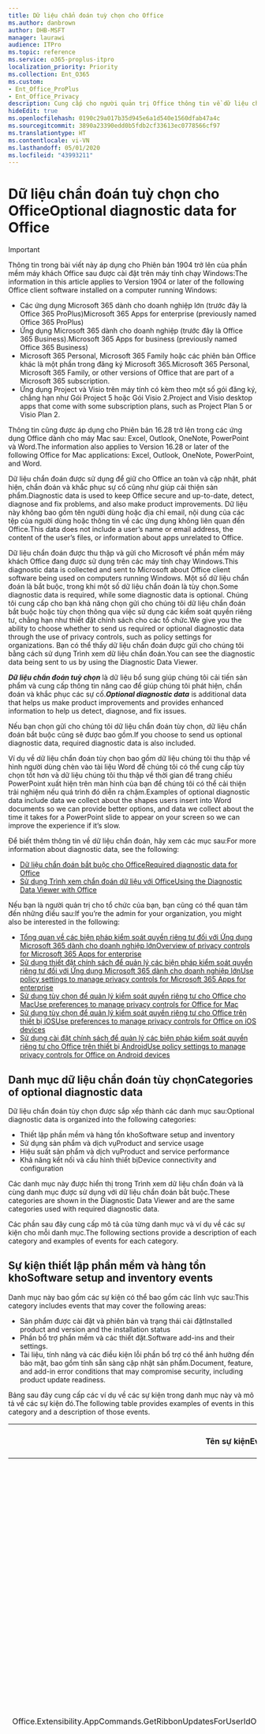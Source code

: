 ```yaml
---
title: Dữ liệu chẩn đoán tuỳ chọn cho Office
ms.author: danbrown
author: DHB-MSFT
manager: laurawi
audience: ITPro
ms.topic: reference
ms.service: o365-proplus-itpro
localization_priority: Priority
ms.collection: Ent_O365
ms.custom:
- Ent_Office_ProPlus
- Ent_Office_Privacy
description: Cung cấp cho người quản trị Office thông tin về dữ liệu chẩn đoán tùy chọn trong Office, bao gồm một số ví dụ về các sự kiện.
hideEdit: true
ms.openlocfilehash: 0190c29a017b35d945e6a1d540e1560dfab47a4c
ms.sourcegitcommit: 3890a23390edd0b5fdb2cf33613ec0778566cf97
ms.translationtype: HT
ms.contentlocale: vi-VN
ms.lasthandoff: 05/01/2020
ms.locfileid: "43993211"
---
```

# <a name="optional-diagnostic-data-for-office"></a><span data-ttu-id="cc3be-103">Dữ liệu chẩn đoán tuỳ chọn cho Office</span><span class="sxs-lookup"><span data-stu-id="cc3be-103">Optional diagnostic data for Office</span></span>

> [!IMPORTANT]
> <span data-ttu-id="cc3be-104">Thông tin trong bài viết này áp dụng cho Phiên bản 1904 trở lên của phần mềm máy khách Office sau được cài đặt trên máy tính chạy Windows:</span><span class="sxs-lookup"><span data-stu-id="cc3be-104">The information in this article applies to Version 1904 or later of the following Office client software installed on a computer running Windows:</span></span>
> - <span data-ttu-id="cc3be-105">Các ứng dụng Microsoft 365 dành cho doanh nghiệp lớn (trước đây là Office 365 ProPlus)</span><span class="sxs-lookup"><span data-stu-id="cc3be-105">Microsoft 365 Apps for enterprise (previously named Office 365 ProPlus)</span></span>
> - <span data-ttu-id="cc3be-106">Ứng dụng Microsoft 365 dành cho doanh nghiệp (trước đây là Office 365 Business).</span><span class="sxs-lookup"><span data-stu-id="cc3be-106">Microsoft 365 Apps for business (previously named Office 365 Business)</span></span>
> - <span data-ttu-id="cc3be-107">Microsoft 365 Personal, Microsoft 365 Family hoặc các phiên bản Office khác là một phần trong đăng ký Microsoft 365.</span><span class="sxs-lookup"><span data-stu-id="cc3be-107">Microsoft 365 Personal, Microsoft 365 Family, or other versions of Office that are part of a Microsoft 365 subscription.</span></span>
> - <span data-ttu-id="cc3be-108">Ứng dụng Project và Visio trên máy tính có kèm theo một số gói đăng ký, chẳng hạn như Gói Project 5 hoặc Gói Visio 2.</span><span class="sxs-lookup"><span data-stu-id="cc3be-108">Project and Visio desktop apps that come with some subscription plans, such as Project Plan 5 or Visio Plan 2.</span></span>
>
> <span data-ttu-id="cc3be-109">Thông tin cũng được áp dụng cho Phiên bản 16.28 trở lên trong các ứng dụng Office dành cho máy Mac sau: Excel, Outlook, OneNote, PowerPoint và Word.</span><span class="sxs-lookup"><span data-stu-id="cc3be-109">The information also applies to Version 16.28 or later of the following Office for Mac applications: Excel, Outlook, OneNote, PowerPoint, and Word.</span></span>

<span data-ttu-id="cc3be-110">Dữ liệu chẩn đoán được sử dụng để giữ cho Office an toàn và cập nhật, phát hiện, chẩn đoán và khắc phục sự cố cũng như giúp cải thiện sản phẩm.</span><span class="sxs-lookup"><span data-stu-id="cc3be-110">Diagnostic data is used to keep Office secure and up-to-date, detect, diagnose and fix problems, and also make product improvements.</span></span> <span data-ttu-id="cc3be-111">Dữ liệu này không bao gồm tên người dùng hoặc địa chỉ email, nội dung của các tệp của người dùng hoặc thông tin về các ứng dụng không liên quan đến Office.</span><span class="sxs-lookup"><span data-stu-id="cc3be-111">This data does not include a user’s name or email address, the content of the user’s files, or information about apps unrelated to Office.</span></span>

<span data-ttu-id="cc3be-112">Dữ liệu chẩn đoán được thu thập và gửi cho Microsoft về phần mềm máy khách Office đang được sử dụng trên các máy tính chạy Windows.</span><span class="sxs-lookup"><span data-stu-id="cc3be-112">This diagnostic data is collected and sent to Microsoft about Office client software being used on computers running Windows.</span></span> <span data-ttu-id="cc3be-113">Một số dữ liệu chẩn đoán là bắt buộc, trong khi một số dữ liệu chẩn đoán là tùy chọn.</span><span class="sxs-lookup"><span data-stu-id="cc3be-113">Some diagnostic data is required, while some diagnostic data is optional.</span></span> <span data-ttu-id="cc3be-114">Chúng tôi cung cấp cho bạn khả năng chọn gửi cho chúng tôi dữ liệu chẩn đoán bắt buộc hoặc tùy chọn thông qua việc sử dụng các kiểm soát quyền riêng tư, chẳng hạn như thiết đặt chính sách cho các tổ chức.</span><span class="sxs-lookup"><span data-stu-id="cc3be-114">We give you the ability to choose whether to send us required or optional diagnostic data through the use of privacy controls, such as policy settings for organizations.</span></span> <span data-ttu-id="cc3be-115">Bạn có thể thấy dữ liệu chẩn đoán được gửi cho chúng tôi bằng cách sử dụng Trình xem dữ liệu chẩn đoán.</span><span class="sxs-lookup"><span data-stu-id="cc3be-115">You can see the diagnostic data being sent to us by using the Diagnostic Data Viewer.</span></span>

<span data-ttu-id="cc3be-116">***Dữ liệu chẩn đoán tuỳ chọn*** là dữ liệu bổ sung giúp chúng tôi cải tiến sản phẩm và cung cấp thông tin nâng cao để giúp chúng tôi phát hiện, chẩn đoán và khắc phục các sự cố.</span><span class="sxs-lookup"><span data-stu-id="cc3be-116">***Optional diagnostic data*** is additional data that helps us make product improvements and provides enhanced information to help us detect, diagnose, and fix issues.</span></span>

<span data-ttu-id="cc3be-117">Nếu bạn chọn gửi cho chúng tôi dữ liệu chẩn đoán tùy chọn, dữ liệu chẩn đoán bắt buộc cũng sẽ được bao gồm.</span><span class="sxs-lookup"><span data-stu-id="cc3be-117">If you choose to send us optional diagnostic data, required diagnostic data is also included.</span></span>

<span data-ttu-id="cc3be-118">Ví dụ về dữ liệu chẩn đoán tùy chọn bao gồm dữ liệu chúng tôi thu thập về hình người dùng chèn vào tài liệu Word để chúng tôi có thể cung cấp tùy chọn tốt hơn và dữ liệu chúng tôi thu thập về thời gian để trang chiếu PowerPoint xuất hiện trên màn hình của bạn để chúng tôi có thể cải thiện trải nghiệm nếu quá trình đó diễn ra chậm.</span><span class="sxs-lookup"><span data-stu-id="cc3be-118">Examples of optional diagnostic data include data we collect about the shapes users insert into Word documents so we can provide better options, and data we collect about the time it takes for a PowerPoint slide to appear on your screen so we can improve the experience if it’s slow.</span></span>

<span data-ttu-id="cc3be-119">Để biết thêm thông tin về dữ liệu chẩn đoán, hãy xem các mục sau:</span><span class="sxs-lookup"><span data-stu-id="cc3be-119">For more information about diagnostic data, see the following:</span></span>

- [<span data-ttu-id="cc3be-120">Dữ liệu chẩn đoán bắt buộc cho Office</span><span class="sxs-lookup"><span data-stu-id="cc3be-120">Required diagnostic data for Office</span></span>](required-diagnostic-data.md)
- [<span data-ttu-id="cc3be-121">Sử dụng Trình xem chẩn đoán dữ liệu với Office</span><span class="sxs-lookup"><span data-stu-id="cc3be-121">Using the Diagnostic Data Viewer with Office</span></span>](https://support.office.com/article/cf761ce9-d805-4c60-a339-4e07f3182855)

<span data-ttu-id="cc3be-122">Nếu bạn là người quản trị cho tổ chức của bạn, bạn cũng có thể quan tâm đến những điều sau:</span><span class="sxs-lookup"><span data-stu-id="cc3be-122">If you’re the admin for your organization, you might also be interested in the following:</span></span>

- [<span data-ttu-id="cc3be-123">Tổng quan về các biện pháp kiểm soát quyền riêng tư đối với Ứng dụng Microsoft 365 dành cho doanh nghiệp lớn</span><span class="sxs-lookup"><span data-stu-id="cc3be-123">Overview of privacy controls for Microsoft 365 Apps for enterprise</span></span>](overview-privacy-controls.md)
- [<span data-ttu-id="cc3be-124">Sử dụng thiết đặt chính sách để quản lý các biện pháp kiểm soát quyền riêng tư đối với Ứng dụng Microsoft 365 dành cho doanh nghiệp lớn</span><span class="sxs-lookup"><span data-stu-id="cc3be-124">Use policy settings to manage privacy controls for Microsoft 365 Apps for enterprise</span></span>](manage-privacy-controls.md)
- [<span data-ttu-id="cc3be-125">Sử dụng tùy chọn để quản lý kiểm soát quyền riêng tư cho Office cho Mac</span><span class="sxs-lookup"><span data-stu-id="cc3be-125">Use preferences to manage privacy controls for Office for Mac</span></span>](mac-privacy-preferences.md)
- [<span data-ttu-id="cc3be-126">Sử dụng tùy chọn để quản lý kiểm soát quyền riêng tư cho Office trên thiết bị iOS</span><span class="sxs-lookup"><span data-stu-id="cc3be-126">Use preferences to manage privacy controls for Office on iOS devices</span></span>](ios-privacy-preferences.md)
- [<span data-ttu-id="cc3be-127">Sử dụng cài đặt chính sách để quản lý các biện pháp kiểm soát quyền riêng tư cho Office trên thiết bị Android</span><span class="sxs-lookup"><span data-stu-id="cc3be-127">Use policy settings to manage privacy controls for Office on Android devices</span></span>](android-privacy-controls.md)

## <a name="categories-of-optional-diagnostic-data"></a><span data-ttu-id="cc3be-128">Danh mục dữ liệu chẩn đoán tùy chọn</span><span class="sxs-lookup"><span data-stu-id="cc3be-128">Categories of optional diagnostic data</span></span>

<span data-ttu-id="cc3be-129">Dữ liệu chẩn đoán tùy chọn được sắp xếp thành các danh mục sau:</span><span class="sxs-lookup"><span data-stu-id="cc3be-129">Optional diagnostic data is organized into the following categories:</span></span>

- <span data-ttu-id="cc3be-130">Thiết lập phần mềm và hàng tồn kho</span><span class="sxs-lookup"><span data-stu-id="cc3be-130">Software setup and inventory</span></span>
- <span data-ttu-id="cc3be-131">Sử dụng sản phẩm và dịch vụ</span><span class="sxs-lookup"><span data-stu-id="cc3be-131">Product and service usage</span></span>
- <span data-ttu-id="cc3be-132">Hiệu suất sản phẩm và dịch vụ</span><span class="sxs-lookup"><span data-stu-id="cc3be-132">Product and service performance</span></span>
- <span data-ttu-id="cc3be-133">Khả năng kết nối và cấu hình thiết bị</span><span class="sxs-lookup"><span data-stu-id="cc3be-133">Device connectivity and configuration</span></span>

<span data-ttu-id="cc3be-134">Các danh mục này được hiển thị trong Trình xem dữ liệu chẩn đoán và là cùng danh mục được sử dụng với dữ liệu chẩn đoán bắt buộc.</span><span class="sxs-lookup"><span data-stu-id="cc3be-134">These categories are shown in the Diagnostic Data Viewer and are the same categories used with required diagnostic data.</span></span>

<span data-ttu-id="cc3be-135">Các phần sau đây cung cấp mô tả của từng danh mục và ví dụ về các sự kiện cho mỗi danh mục.</span><span class="sxs-lookup"><span data-stu-id="cc3be-135">The following sections provide a description of each category and examples of events for each category.</span></span>

## <a name="software-setup-and-inventory-events"></a><span data-ttu-id="cc3be-136">Sự kiện thiết lập phần mềm và hàng tồn kho</span><span class="sxs-lookup"><span data-stu-id="cc3be-136">Software setup and inventory events</span></span>

<span data-ttu-id="cc3be-137">Danh mục này bao gồm các sự kiện có thể bao gồm các lĩnh vực sau:</span><span class="sxs-lookup"><span data-stu-id="cc3be-137">This category includes events that may cover the following areas:</span></span>

- <span data-ttu-id="cc3be-138">Sản phẩm được cài đặt và phiên bản và trạng thái cài đặt</span><span class="sxs-lookup"><span data-stu-id="cc3be-138">Installed product and version and the installation status</span></span>
- <span data-ttu-id="cc3be-139">Phần bổ trợ phần mềm và các thiết đặt.</span><span class="sxs-lookup"><span data-stu-id="cc3be-139">Software add-ins and their settings.</span></span>
- <span data-ttu-id="cc3be-140">Tài liệu, tính năng và các điều kiện lỗi phần bổ trợ có thể ảnh hưởng đến bảo mật, bao gồm tính sẵn sàng cập nhật sản phẩm.</span><span class="sxs-lookup"><span data-stu-id="cc3be-140">Document, feature, and add-in error conditions that may compromise security, including product update readiness.</span></span>

<span data-ttu-id="cc3be-141">Bảng sau đây cung cấp các ví dụ về các sự kiện trong danh mục này và mô tả về các sự kiện đó.</span><span class="sxs-lookup"><span data-stu-id="cc3be-141">The following table provides examples of events in this category and a description of those events.</span></span>

| <span data-ttu-id="cc3be-142">**Tên sự kiện**</span><span class="sxs-lookup"><span data-stu-id="cc3be-142">**Event name**</span></span>   | <span data-ttu-id="cc3be-143">**Mô tả sự kiện**</span><span class="sxs-lookup"><span data-stu-id="cc3be-143">**Event description**</span></span>  |
| ---- | ---- |
| <span data-ttu-id="cc3be-144">Office.Extensibility.AppCommands.GetRibbonUpdatesForUserId</span><span class="sxs-lookup"><span data-stu-id="cc3be-144">Office.Extensibility.AppCommands.GetRibbonUpdatesForUserId</span></span> | <span data-ttu-id="cc3be-145">Sự kiện này cho biết liệu Word có cập nhật thành công dải băng trong Giao diện người dùng Word hay không khi người dùng thay đổi danh tính của họ.</span><span class="sxs-lookup"><span data-stu-id="cc3be-145">This event indicates whether Word successfully updates the Ribbon in the Word User Interface when the user changes their identity.</span></span> <span data-ttu-id="cc3be-146">Chúng tôi sử dụng sự kiện này để phát hiện thiết lập không chính xác và các sự cố khác ảnh hưởng đến giao diện người dùng Office.</span><span class="sxs-lookup"><span data-stu-id="cc3be-146">We use this event to detect incorrect setup and other issues that would affect the Office user interface.</span></span> |
| <span data-ttu-id="cc3be-147">Office.Extensibility.AppCommands.AppCmdInstall</span><span class="sxs-lookup"><span data-stu-id="cc3be-147">Office.Extensibility.AppCommands.AppCmdInstall</span></span>   | <span data-ttu-id="cc3be-148">Sự kiện này cung cấp thông tin về phần bổ trợ Office mà người dùng đã cài đặt, bao gồm ID ứng dụng, bản dựng và phiên bản hệ điều hành, thành công của bản cài đặt và thời gian cài đặt.</span><span class="sxs-lookup"><span data-stu-id="cc3be-148">This event provides information about the Office add-in that the user has installed, including app ID, operating system build and version, success of installation, and duration of install.</span></span>  |

## <a name="product-and-service-usage-events"></a><span data-ttu-id="cc3be-149">Sự kiện sử dụng sản phẩm và dịch vụ</span><span class="sxs-lookup"><span data-stu-id="cc3be-149">Product and service usage events</span></span>

<span data-ttu-id="cc3be-150">Danh mục này bao gồm các sự kiện có thể bao gồm các lĩnh vực sau:</span><span class="sxs-lookup"><span data-stu-id="cc3be-150">This category includes events that may cover the following areas:</span></span>

- <span data-ttu-id="cc3be-151">Thành công của chức năng ứng dụng.</span><span class="sxs-lookup"><span data-stu-id="cc3be-151">Success of application functionality.</span></span> <span data-ttu-id="cc3be-152">Giới hạn mở và đóng ứng dụng và tài liệu, chỉnh sửa tệp và chia sẻ tệp (cộng tác).</span><span class="sxs-lookup"><span data-stu-id="cc3be-152">Limited to opening and closing of the application and documents, file editing, and file sharing (collaboration).</span></span>
- <span data-ttu-id="cc3be-153">Xác định xem các sự kiện tính năng cụ thể đã xảy ra hay chưa, chẳng hạn như bắt đầu hoặc dừng và tính năng có đang hoạt động hay không.</span><span class="sxs-lookup"><span data-stu-id="cc3be-153">Determination if specific feature events have occurred, such as start or stop, and if feature is running.</span></span>
- <span data-ttu-id="cc3be-154">Các tính năng trợ năng của Office</span><span class="sxs-lookup"><span data-stu-id="cc3be-154">Office accessibility features</span></span>

<span data-ttu-id="cc3be-155">Bảng sau đây cung cấp các ví dụ về các sự kiện trong danh mục này và mô tả về các sự kiện đó.</span><span class="sxs-lookup"><span data-stu-id="cc3be-155">The following table provides examples of events in this category and a description of those events.</span></span>

| <span data-ttu-id="cc3be-156">**Tên sự kiện**</span><span class="sxs-lookup"><span data-stu-id="cc3be-156">**Event name**</span></span>   | <span data-ttu-id="cc3be-157">**Mô tả sự kiện**</span><span class="sxs-lookup"><span data-stu-id="cc3be-157">**Event description**</span></span>  |
| ------ | ------- |
| <span data-ttu-id="cc3be-158">Office.Word.Commanding.Highlight</span><span class="sxs-lookup"><span data-stu-id="cc3be-158">Office.Word.Commanding.Highlight</span></span>  | <span data-ttu-id="cc3be-159">Sự kiện này cho thấy Word đã thực thi lệnh để tô sáng văn bản.</span><span class="sxs-lookup"><span data-stu-id="cc3be-159">This event indicates Word has executed the command to highlight text.</span></span> <span data-ttu-id="cc3be-160">Chúng tôi sử dụng sự kiện này để phát hiện lỗi trong lệnh tô sáng văn bản.</span><span class="sxs-lookup"><span data-stu-id="cc3be-160">We use this event to detect errors in the text-highlight command.</span></span>  |
| <span data-ttu-id="cc3be-161">Office.Translator.AddInLoaded</span><span class="sxs-lookup"><span data-stu-id="cc3be-161">Office.Translator.AddInLoaded</span></span>   | <span data-ttu-id="cc3be-162">Thông báo hoạt động để chỉ ra rằng tính năng bộ dịch đã được tải và kết xuất thành công.</span><span class="sxs-lookup"><span data-stu-id="cc3be-162">A heartbeat to indicate that the translator feature has been loaded and rendered successfully.</span></span>  |
| <span data-ttu-id="cc3be-163">Office.Graphics.GVizInsertShape</span><span class="sxs-lookup"><span data-stu-id="cc3be-163">Office.Graphics.GVizInsertShape</span></span> |<span data-ttu-id="cc3be-164">Theo dõi việc sử dụng tính năng Chèn Hình trong Word và cũng báo cáo chi tiết về các loại hình được chèn và từ nguồn nào.</span><span class="sxs-lookup"><span data-stu-id="cc3be-164">Tracks the usage of the Insert Shape feature in Word and also reports details of types of shapes inserted and from which source.</span></span>| 
| <span data-ttu-id="cc3be-165">Office.PowerPoint.PPT.Desktop.SummaryZoomInsertionRule</span><span class="sxs-lookup"><span data-stu-id="cc3be-165">Office.PowerPoint.PPT.Desktop.SummaryZoomInsertionRule</span></span>   | <span data-ttu-id="cc3be-166">Sự kiện này xác định xem có bất kỳ phần nào trong tài liệu hay không khi người dùng đang chèn Thu phóng Tóm tắt và nếu người dùng chọn xóa các phần hiện có.</span><span class="sxs-lookup"><span data-stu-id="cc3be-166">This event determines if there are any sections present in a document when the user is inserting Summary Zoom and if the user chooses to delete existing sections.</span></span> |
| <span data-ttu-id="cc3be-167">Office.Security.SecureReaderHost.ProtectedViewValidation</span><span class="sxs-lookup"><span data-stu-id="cc3be-167">Office.Security.SecureReaderHost.ProtectedViewValidation</span></span> | <span data-ttu-id="cc3be-168">Theo dõi thời điểm và lý do tại sao tệp được mở trong Dạng xem được bảo vệ.</span><span class="sxs-lookup"><span data-stu-id="cc3be-168">Tracks when and why a file is opened in Protected View.</span></span> <span data-ttu-id="cc3be-169">Được sử dụng để chẩn đoán các điều kiện mà trong đó Chế độ xem được bảo vệ có thể không được kích hoạt chính xác để đảm bảo tính năng này hoạt động tốt.</span><span class="sxs-lookup"><span data-stu-id="cc3be-169">Used to diagnose conditions where Protected View may not be correctly triggered to ensure the feature is working properly.</span></span> |

## <a name="product-and-service-performance-events"></a><span data-ttu-id="cc3be-170">Sự kiện hiệu suất sản phẩm và dịch vụ</span><span class="sxs-lookup"><span data-stu-id="cc3be-170">Product and service performance events</span></span>

<span data-ttu-id="cc3be-171">Danh mục này bao gồm các sự kiện có thể bao gồm các lĩnh vực sau:</span><span class="sxs-lookup"><span data-stu-id="cc3be-171">This category includes events that may cover the following areas:</span></span>

- <span data-ttu-id="cc3be-172">Ứng dụng không mong muốn thoát (sự cố) và trạng thái của ứng dụng khi điều đó xảy ra.</span><span class="sxs-lookup"><span data-stu-id="cc3be-172">Unexpected application exits (crashes) and the state of the application when that happens.</span></span>
- <span data-ttu-id="cc3be-173">Thời gian phản hồi hoặc hiệu suất kém cho các tình huống như ứng dụng khởi động hoặc mở tệp.</span><span class="sxs-lookup"><span data-stu-id="cc3be-173">Poor response time or performance for scenarios such as application start up or opening a file.</span></span>
- <span data-ttu-id="cc3be-174">Lỗi về chức năng của một tính năng hoặc trải nghiệm người dùng.</span><span class="sxs-lookup"><span data-stu-id="cc3be-174">Errors in functionality of a feature or user experience.</span></span>

<span data-ttu-id="cc3be-175">Bảng sau đây cung cấp các ví dụ về các sự kiện trong danh mục này và mô tả về các sự kiện đó.</span><span class="sxs-lookup"><span data-stu-id="cc3be-175">The following table provides examples of events in this category and a description of those events.</span></span>

| <span data-ttu-id="cc3be-176">**Tên sự kiện**</span><span class="sxs-lookup"><span data-stu-id="cc3be-176">**Event name**</span></span>    | <span data-ttu-id="cc3be-177">**Mô tả sự kiện**</span><span class="sxs-lookup"><span data-stu-id="cc3be-177">**Event description**</span></span>   |
| --------------- | -------------- |
| <span data-ttu-id="cc3be-178">Office.Word.Word.CoreSaveTime100ns</span><span class="sxs-lookup"><span data-stu-id="cc3be-178">Office.Word.Word.CoreSaveTime100ns</span></span>     | <span data-ttu-id="cc3be-179">Sự kiện này ghi lại hiệu suất của hoạt động lưu tài liệu bằng Word.</span><span class="sxs-lookup"><span data-stu-id="cc3be-179">This event logs the performance of a document save activity by Word.</span></span> <span data-ttu-id="cc3be-180">Chúng tôi sử dụng sự kiện này để phát hiện lỗi và các vấn đề về hiệu suất trong hoạt động lưu tài liệu Word.</span><span class="sxs-lookup"><span data-stu-id="cc3be-180">We use this event to detect errors and performance issues in the Word save document activity.</span></span>|
| <span data-ttu-id="cc3be-181">Office.Identity.SignInForWamAccountAad</span><span class="sxs-lookup"><span data-stu-id="cc3be-181">Office.Identity.SignInForWamAccountAad</span></span>  | <span data-ttu-id="cc3be-182">Sự kiện này được gửi khi người dùng đăng nhập vào tài khoản Active Directory Azure với thư viện Trình quản lý tài khoản web (WAM).</span><span class="sxs-lookup"><span data-stu-id="cc3be-182">This event is sent when a user is signed in to an Azure Active Directory account with Web Account Manager (WAM) library.</span></span> <span data-ttu-id="cc3be-183">Sự kiện này sẽ gửi siêu dữ liệu như AppName, AppVersion và ErrorCode nếu sự kiện không thành công.</span><span class="sxs-lookup"><span data-stu-id="cc3be-183">This event sends metadata such as AppName, AppVersion, and ErrorCode if the event failed.</span></span> |
| <span data-ttu-id="cc3be-184">Office.PowerPoint.PPT.Desktop.FileOpen.FirstSlideMasterThumbnailRenderTime</span><span class="sxs-lookup"><span data-stu-id="cc3be-184">Office.PowerPoint.PPT.Desktop.FileOpen.FirstSlideMasterThumbnailRenderTime</span></span> | <span data-ttu-id="cc3be-185">Sự kiện này thu thập khoảng thời gian cần thiết để hiển thị hình thu nhỏ chính của trang chiếu đầu tiên trong PowerPoint.</span><span class="sxs-lookup"><span data-stu-id="cc3be-185">This event collects the length of time it takes to render the first slide master thumbnail in PowerPoint.</span></span>  |
| <span data-ttu-id="cc3be-186">Office.Extensibility.Diagnostics</span><span class="sxs-lookup"><span data-stu-id="cc3be-186">Office.Extensibility.Diagnostics</span></span>   | <span data-ttu-id="cc3be-187">Sự kiện này cung cấp thông tin chẩn đoán chung cho các phần bổ trợ Office, chẳng hạn như báo cáo sự cố để gỡ lỗi.</span><span class="sxs-lookup"><span data-stu-id="cc3be-187">This event provides general diagnostic information for Office add-ins, such as crash reports for debugging.</span></span>|

## <a name="device-connectivity-and-configuration-events"></a><span data-ttu-id="cc3be-188">Sự kiện khả năng kết nối và cấu hình</span><span class="sxs-lookup"><span data-stu-id="cc3be-188">Device connectivity and configuration events</span></span>

<span data-ttu-id="cc3be-189">Danh mục này bao gồm các sự kiện có thể bao gồm các lĩnh vực sau:</span><span class="sxs-lookup"><span data-stu-id="cc3be-189">This category includes events that may cover the following areas:</span></span>

- <span data-ttu-id="cc3be-190">Trạng thái kết nối mạng và cài đặt thiết bị, chẳng hạn như bộ nhớ.</span><span class="sxs-lookup"><span data-stu-id="cc3be-190">Network connection state and device settings, such as memory.</span></span>

<span data-ttu-id="cc3be-191">Bảng sau đây cung cấp các ví dụ về các sự kiện trong danh mục này và mô tả về các sự kiện đó.</span><span class="sxs-lookup"><span data-stu-id="cc3be-191">The following table provides examples of events in this category and a description of those events.</span></span>

| <span data-ttu-id="cc3be-192">**Tên sự kiện**</span><span class="sxs-lookup"><span data-stu-id="cc3be-192">**Event name**</span></span>                    | <span data-ttu-id="cc3be-193">**Mô tả sự kiện**</span><span class="sxs-lookup"><span data-stu-id="cc3be-193">**Event description**</span></span>                                                                                                                                                     |
| ------ | ----- |
| <span data-ttu-id="cc3be-194">Office.Graphics.ArtViewValidate</span><span class="sxs-lookup"><span data-stu-id="cc3be-194">Office.Graphics.ArtViewValidate</span></span> | <span data-ttu-id="cc3be-195">Sự kiện này ghi lại xác nhận kết quả của Chế độ xem đồ họa hỗ trợ Giao diện người dùng đồ họa.</span><span class="sxs-lookup"><span data-stu-id="cc3be-195">This event logs validation the results of Graphics View that supports Graphics User Interface.</span></span> <span data-ttu-id="cc3be-196">Chúng tôi sử dụng sự kiện này để thu thập dữ liệu sử dụng và lỗi về kết xuất đồ họa.</span><span class="sxs-lookup"><span data-stu-id="cc3be-196">We use the event to collect usage and error data about graphics rendering.</span></span> |
| <span data-ttu-id="cc3be-197">Office.Graphics.ARCExceptionScope</span><span class="sxs-lookup"><span data-stu-id="cc3be-197">Office.Graphics.ARCExceptionScope</span></span> | <span data-ttu-id="cc3be-198">Sự kiện này theo dõi các lỗi kết xuất bắt nguồn từ công cụ kết xuất.</span><span class="sxs-lookup"><span data-stu-id="cc3be-198">This event tracks rendering failures coming from the rendering engine.</span></span> |
| <span data-ttu-id="cc3be-199">Office.Extensibility.ODPLatency</span><span class="sxs-lookup"><span data-stu-id="cc3be-199">Office.Extensibility.ODPLatency</span></span>   | <span data-ttu-id="cc3be-200">Sự kiện này cung cấp thông tin về tốc độ và kết nối mạng của người dùng.</span><span class="sxs-lookup"><span data-stu-id="cc3be-200">This event provides information about the user’s network connection and speed.</span></span>     |
